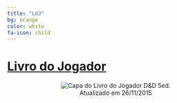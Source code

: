 ```yaml
---
title: "LdJ"
bg: orange
color: white
fa-icon: child
---
```


# [__Livro do Jogador__](/livros/LDJ.pdf)

<center><img src="{{ 'img/ldj.png' | prepend: site.baseurl }}" alt="Capa do Livro do Jogador D&amp;D 5ed.">
<figcaption>Atualizado em 26/11/2015</figcaption>
</center>